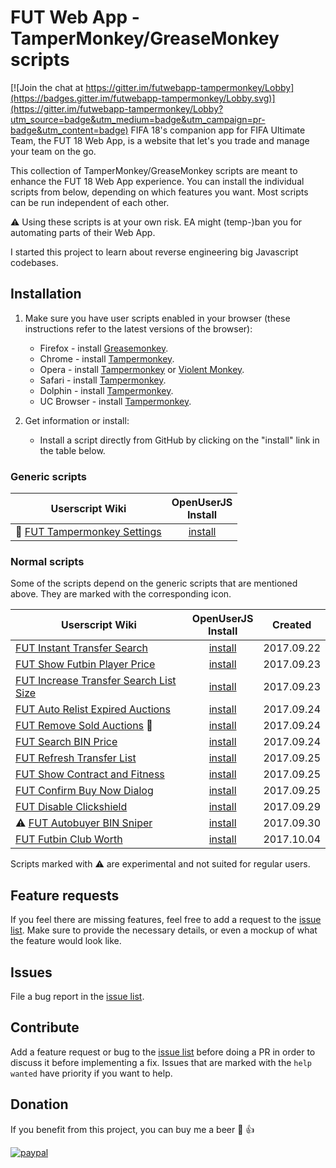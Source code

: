 # FUT Web App - TamperMonkey/GreaseMonkey scripts

[![Join the chat at https://gitter.im/futwebapp-tampermonkey/Lobby](https://badges.gitter.im/futwebapp-tampermonkey/Lobby.svg)](https://gitter.im/futwebapp-tampermonkey/Lobby?utm_source=badge&utm_medium=badge&utm_campaign=pr-badge&utm_content=badge)
FIFA 18's companion app for FIFA Ultimate Team, the FUT 18 Web App, is a website that let's you trade and manage your team on the go.

This collection of TamperMonkey/GreaseMonkey scripts are meant to enhance the FUT 18 Web App experience. You can install the individual scripts from below, depending on which features you want. Most scripts can be run independent of each other.

:warning: Using these scripts is at your own risk. EA might (temp-)ban you for automating parts of their Web App.

I started this project to learn about reverse engineering big Javascript codebases.

## Installation

1. Make sure you have user scripts enabled in your browser (these instructions refer to the latest versions of the browser):

	* Firefox - install [Greasemonkey](https://addons.mozilla.org/en-US/firefox/addon/greasemonkey/).
	* Chrome - install [Tampermonkey](https://tampermonkey.net/?ext=dhdg&browser=chrome).
	* Opera - install [Tampermonkey](https://tampermonkey.net/?ext=dhdg&browser=opera) or [Violent Monkey](https://addons.opera.com/en/extensions/details/violent-monkey/).
	* Safari - install [Tampermonkey](https://tampermonkey.net/?ext=dhdg&browser=safari).
	* Dolphin - install [Tampermonkey](https://tampermonkey.net/?ext=dhdg&browser=dolphin).
	* UC Browser - install [Tampermonkey](https://tampermonkey.net/?ext=dhdg&browser=ucweb).

2. Get information or install:
	* Install a script directly from GitHub by clicking on the "install" link in the table below.

### Generic scripts

| Userscript Wiki                        | OpenUserJS<br>Install |
|----------------------------------------|:---------------------:|
| :hammer: [FUT Tampermonkey Settings][settings-wiki] | [install][settings-install-openuserjs] |
    
### Normal scripts

Some of the scripts depend on the generic scripts that are mentioned above. They are marked with the corresponding icon.

| Userscript Wiki                        | OpenUserJS<br>Install | Created    |
|----------------------------------------|:------------------:|:----------:|
| [FUT Instant Transfer Search][instant-transfer-search-wiki] | [install][instant-transfer-search-install-openuserjs] | 2017.09.22 |
| [FUT Show Futbin Player Price][show-futbin-player-price-wiki] | [install][show-futbin-player-price-install-openuserjs] | 2017.09.23 |
| [FUT Increase Transfer Search List Size][transfer-search-increase-list-size-wiki] | [install][transfer-search-increase-list-size-install-openuserjs] | 2017.09.23 |
| [FUT Auto Relist Expired Auctions][auto-relist-expired-auctions-wiki] | [install][auto-relist-expired-auctions-install-openuserjs] | 2017.09.24 |
| [FUT Remove Sold Auctions][remove-sold-auctions-wiki] :hammer: | [install][remove-sold-auctions-install-openuserjs] | 2017.09.24 |
| [FUT Search BIN Price][search-bin-price-wiki] | [install][search-bin-price-install-openuserjs] | 2017.09.24 |
| [FUT Refresh Transfer List][refresh-transfer-list-wiki] | [install][refresh-transfer-list-install-openuserjs] | 2017.09.25 |
| [FUT Show Contract and Fitness][show-contract-fitness-wiki] | [install][show-contract-fitness-install-openuserjs] | 2017.09.25 |
| [FUT Confirm Buy Now Dialog][confirm-buynow-dialog-wiki] | [install][confirm-buynow-dialog-install-openuserjs] | 2017.09.25 |
| [FUT Disable Clickshield][disable-clickshield-wiki] | [install][disable-clickshield-install-openuserjs] | 2017.09.29 |
| :warning: [FUT Autobuyer BIN Sniper][autobuyer-wiki] | [install][autobuyer-install-openuserjs] | 2017.09.30 |
| [FUT Futbin Club Worth][futbin-club-worth-wiki] | [install][futbin-club-worth-install-openuserjs] | 2017.10.04 |

Scripts marked with :warning: are experimental and not suited for regular users.

## Feature requests
If you feel there are missing features, feel free to add a request to the [issue list][issue-list]. Make sure to provide the necessary details, or even a mockup of what the feature would look like.

## Issues
File a bug report in the [issue list][issue-list].

## Contribute
Add a feature request or bug to the [issue list][issue-list] before doing a PR in order to discuss it before implementing a fix. Issues that are marked with the `help wanted` have priority if you want to help.

## Donation
If you benefit from this project, you can buy me a beer :beers: :+1:

[![paypal](https://www.paypalobjects.com/en_US/i/btn/btn_donateCC_LG.gif)](https://www.paypal.com/cgi-bin/webscr?cmd=_s-xclick&hosted_button_id=VTXU8XUY8JS94)

[issue-list]: https://github.com/Mardaneus86/futwebapp-tampermonkey/issues

[instant-transfer-search-wiki]: https://github.com/Mardaneus86/futwebapp-tampermonkey/wiki/Instant-Transfer-Search
[instant-transfer-search-install-openuserjs]: https://openuserjs.org/install/Mardaneus86/FUT_Instant_Transfer_Search.user.js

[show-futbin-player-price-wiki]: https://github.com/Mardaneus86/futwebapp-tampermonkey/wiki/Show-Futbin-Player-Price
[show-futbin-player-price-install-openuserjs]: https://openuserjs.org/install/Mardaneus86/FUT_Show_Futbin_player_price.user.js

[transfer-search-increase-list-size-wiki]: https://github.com/Mardaneus86/futwebapp-tampermonkey/wiki/Increase-Transfer-Search-List-Size
[transfer-search-increase-list-size-install-openuserjs]: https://openuserjs.org/install/Mardaneus86/FUT_Increase_Transfer_Search_List_Size.user.js

[auto-relist-expired-auctions-wiki]: https://github.com/Mardaneus86/futwebapp-tampermonkey/wiki/Auto-Relist-Expired-Auctions
[auto-relist-expired-auctions-install-openuserjs]: https://openuserjs.org/install/Mardaneus86/FUT_Auto_Relist_Unsold_Transfers.user.js

[remove-sold-auctions-wiki]: https://github.com/Mardaneus86/futwebapp-tampermonkey/wiki/Remove-Sold-Auctions
[remove-sold-auctions-install-openuserjs]: https://openuserjs.org/install/Mardaneus86/FUT_Auto_Remove_Sold_Auctions.user.js

[search-bin-price-wiki]: https://github.com/Mardaneus86/futwebapp-tampermonkey/wiki/Search-Bin-Price
[search-bin-price-install-openuserjs]: https://openuserjs.org/install/Mardaneus86/FUT_Search_BIN.user.js

[refresh-transfer-list-wiki]: https://github.com/Mardaneus86/futwebapp-tampermonkey/wiki/Refresh-Transfer-List
[refresh-transfer-list-install-openuserjs]: https://openuserjs.org/install/Mardaneus86/FUT_Refresh_Transfer_List.user.js

[show-contract-fitness-wiki]: https://github.com/Mardaneus86/futwebapp-tampermonkey/wiki/Show-Contract-Fitness
[show-contract-fitness-install-openuserjs]: https://openuserjs.org/install/Mardaneus86/FUT_Show_Contracts_and_Fitness.user.js

[confirm-buynow-dialog-wiki]: https://github.com/Mardaneus86/futwebapp-tampermonkey/wiki/Confirm-BuyNow-Dialog
[confirm-buynow-dialog-install-openuserjs]: https://openuserjs.org/install/Mardaneus86/FUT_Confirm_Buy_Now_Dialog.user.js

[settings-wiki]: https://github.com/Mardaneus86/futwebapp-tampermonkey/wiki/Settings
[settings-install-openuserjs]: https://openuserjs.org/install/Mardaneus86/FUT_Settings_Page.user.js

[disable-clickshield-wiki]: https://github.com/Mardaneus86/futwebapp-tampermonkey/wiki/Disable-Clickshield
[disable-clickshield-install-openuserjs]: https://openuserjs.org/install/Mardaneus86/FUT_Disable_Clickshield.user.js

[autobuyer-wiki]: https://github.com/Mardaneus86/futwebapp-tampermonkey/wiki/Autobuyer
[autobuyer-install-openuserjs]: https://openuserjs.org/install/Mardaneus86/FUT_Autobuyer.user.js

[futbin-club-worth-wiki]: https://github.com/Mardaneus86/futwebapp-tampermonkey/wiki/Futbin-Club-Worth
[futbin-club-worth-install-openuserjs]: https://openuserjs.org/install/Mardaneus86/FUT_Futbin_Club_Worth.user.js

